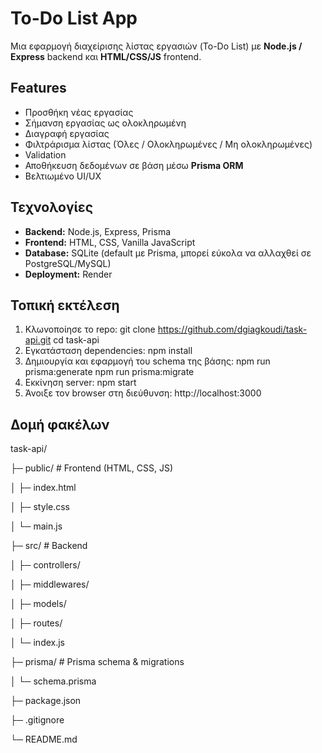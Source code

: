 # To-Do List App

Μια εφαρμογή διαχείρισης λίστας εργασιών (To-Do List) με **Node.js / Express** backend και **HTML/CSS/JS** frontend.

## Features
- Προσθήκη νέας εργασίας
- Σήμανση εργασίας ως ολοκληρωμένη
- Διαγραφή εργασίας
- Φιλτράρισμα λίστας (Όλες / Ολοκληρωμένες / Μη ολοκληρωμένες)
- Validation
- Αποθήκευση δεδομένων σε βάση μέσω **Prisma ORM**
- Βελτιωμένο UI/UX

## Τεχνολογίες
- **Backend:** Node.js, Express, Prisma
- **Frontend:** HTML, CSS, Vanilla JavaScript
- **Database:** SQLite (default με Prisma, μπορεί εύκολα να αλλαχθεί σε PostgreSQL/MySQL)
- **Deployment:** Render

## Τοπική εκτέλεση
1. Κλωνοποίησε το repo:
  git clone https://github.com/dgiagkoudi/task-api.git
  cd task-api
2. Εγκατάσταση dependencies:
  npm install
3. Δημιουργία και εφαρμογή του schema της βάσης:
  npm run prisma:generate
  npm run prisma:migrate
4. Εκκίνηση server:
  npm start
5.  Άνοιξε τον browser στη διεύθυνση:
  http://localhost:3000

## Δομή φακέλων

task-api/

├─ public/          # Frontend (HTML, CSS, JS)

│    ├─ index.html

│    ├─ style.css

│    └─ main.js 

├─ src/             # Backend

│    ├─ controllers/

│    ├─ middlewares/

│    ├─ models/

│    ├─ routes/

│    └─ index.js

├─ prisma/          # Prisma schema & migrations

│    └─ schema.prisma

├─ package.json

├─ .gitignore

└─ README.md

